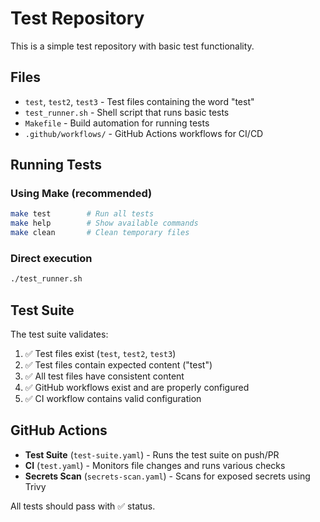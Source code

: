 # Test Repository

This is a simple test repository with basic test functionality.

## Files

- `test`, `test2`, `test3` - Test files containing the word "test"
- `test_runner.sh` - Shell script that runs basic tests
- `Makefile` - Build automation for running tests
- `.github/workflows/` - GitHub Actions workflows for CI/CD

## Running Tests

### Using Make (recommended)
```bash
make test        # Run all tests
make help        # Show available commands
make clean       # Clean temporary files
```

### Direct execution
```bash
./test_runner.sh
```

## Test Suite

The test suite validates:

1. ✅ Test files exist (`test`, `test2`, `test3`)
2. ✅ Test files contain expected content ("test")
3. ✅ All test files have consistent content
4. ✅ GitHub workflows exist and are properly configured
5. ✅ CI workflow contains valid configuration

## GitHub Actions

- **Test Suite** (`test-suite.yaml`) - Runs the test suite on push/PR
- **CI** (`test.yaml`) - Monitors file changes and runs various checks
- **Secrets Scan** (`secrets-scan.yaml`) - Scans for exposed secrets using Trivy

All tests should pass with ✅ status.